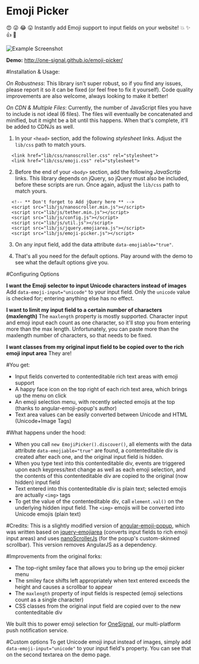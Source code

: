 # Emoji Picker

:heart_eyes: :stuck_out_tongue_winking_eye: :joy: :stuck_out_tongue: Instantly add Emoji support to input fields on your website! :boom: :sparkles: :thumbsup: :metal:

![Example Screenshot](http://one-signal.github.io/emoji-picker/screenshot.png)

**Demo:** http://one-signal.github.io/emoji-picker/

#Installation & Usage:

*On Robustness*: This library isn't super robust, so if you find any issues, please report it so it can be fixed (or feel free to fix it yourself). Code quality improvements are also welcome, always looking to make it better!

*On CDN & Multiple Files*: Currently, the number of JavaScript files you have to include is not ideal (6 files). The files will eventually be concatenated and minified, but it might be a bit until this happens. When that's complete, it'll be added to CDNJs as well.

1. In your `<head>` section, add the following *stylesheet* links. Adjust the `lib/css` path to match yours.

  ```
    <link href="lib/css/nanoscroller.css" rel="stylesheet">
    <link href="lib/css/emoji.css" rel="stylesheet">
  ```

2. Before the end of your `<body>` section, add the following *JavaScrtip* links. This library depends on jQuery, so jQuery must also be included, before these scripts are run. Once again, adjust the `lib/css` path to match yours.

  ```
    <!-- ** Don't forget to Add jQuery here ** -->
    <script src="lib/js/nanoscroller.min.js"></script>
    <script src="lib/js/tether.min.js"></script>
    <script src="lib/js/config.js"></script>
    <script src="lib/js/util.js"></script>
    <script src="lib/js/jquery.emojiarea.js"></script>
    <script src="lib/js/emoji-picker.js"></script>
  ```

3. On any input field, add the data attribute `data-emojiable="true"`. 

4. That's all you need for the default options. Play around with the demo to see what the default options give you.

#Configuring Options

**I want the Emoji selector to input Unicode characters instead of images**
Add `data-emoji-input="unicode"` to your input field. Only the `unicode` value is checked for; entering anything else has no effect.

**I want to limit my input field to a certain number of characters (maxlength)**
The `maxlength` property is mostly supported. Character input and emoji input each count as one character, so it'll stop you from entering more than the max length. Unfortunately, you can paste more than the maxlength number of characters, so that needs to be fixed.

**I want classes from my original input field to be copied over to the rich emoji input area**
They are!


#You get:
  - Input fields converted to contenteditable rich text areas with emoji support
  - A happy face icon on the top right of each rich text area, which brings up the menu on click
  - An emoji selection menu, with recently selected emojis at the top (thanks to angular-emoji-popup's author)
  - Text area values can be easily converted between Unicode and HTML (Unicode+Image Tags)

#What happens under the hood:
  - When you call `new EmojiPicker().discover()`, all elements with the data attribute `data-emojiable="true"` are found, a contenteditable div is created after each one, and the original input field is hidden.
  - When you type text into this contenteditable div, events are triggered upon each keypress/text change as well as each emoji selection, and the contents of this contenteditable div are copied to the original (now hidden) input field
  - Text entered into this contenteditable div is plain text; selected emojis are actually `<img>` tags
  - To get the value of the contenteditable div, call `element.val()` on the underlying hidden input field. The `<img>` emojis will be converted into Unicode emojis (plain text)
  
#Credits:
This is a slightly modified version of [angular-emoji-popup](https://github.com/Coraza/angular-emoji-popup), which was written based on [jquery-emojiarea](https://github.com/diy/jquery-emojiarea) (converts input fields to rich emoji input areas) and uses [nanoScrollerJs](https://github.com/jamesflorentino/nanoScrollerJS) (for the popup's custom-skinned scrollbar). This version removes AngularJS as a dependency.

#Improvements from the original forks:
  - The top-right smiley face that allows you to bring up the emoji picker menu
  - The smiley face shifts left appropriately when text entered exceeds the height and causes a scrollbar to appear
  - The `maxlength` property of input fields is respected (emoji selections count as a single character)
  - CSS classes from the original input field are copied over to the new contenteditable div

We built this to power emoji selection for [OneSignal](https://onesignal.com), our multi-platform push notification service.

#Custom options
To get Unicode emoji input instead of images, simply add `data-emoji-input="unicode"` to your input field's property. You can see that on the second textarea on the demo page.
